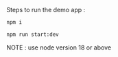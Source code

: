 Steps to run the demo app :

```bash
npm i
```

```bash
npm run start:dev
```

NOTE : use node version 18 or above
